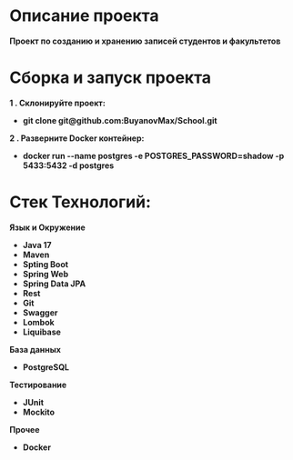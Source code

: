 <h1 align="left">Описание проекта</h1>
 <p><strong>
Проект по созданию и хранению записей студентов и факультетов</p>
<h1 align="left">Сборка и запуск проекта</h1>
 <p><strong>1 . Склонируйте проект:</strong></p>
<ul>
   <li>git clone git@github.com:BuyanovMax/School.git</li>
</ul>
<p><strong>2 . Разверните Docker контейнер:</strong></p>
<ul>
   <li>docker run --name postgres -e POSTGRES_PASSWORD=shadow -p 5433:5432 -d postgres</li>
</ul>

<h1 align="left">Стек Технологий:</h1>
  <p><strong>Язык и Окружение</strong></p>
<ul>
   <li>Java 17</li>
   <li>Maven</li>
   <li>Spting Boot</li>
   <li>Spring Web</li>
   <li>Spring Data JPA</li>
   <li>Rest</li>
   <li>Git</li>
   <li>Swagger</li>
   <li>Lombok</li>
   <li>Liquibase</li>
</ul>
  <p><strong>База данных</strong></p>
<ul>
   <li>PostgreSQL</li>
</ul>
<p><strong>Тестирование</strong></p>
<ul>
   <li>JUnit</li>
  <li>Mockito</li>
</ul>
<p><strong>Прочее</strong></p>
<ul>
   <li>Docker</li>
</ul>
  
 
